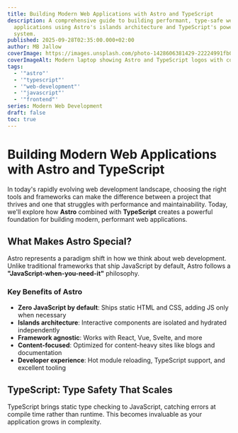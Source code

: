 ```yaml
---
title: Building Modern Web Applications with Astro and TypeScript
description: A comprehensive guide to building performant, type-safe web
  applications using Astro's islands architecture and TypeScript's powerful type
  system.
published: 2025-09-28T02:35:00.000+02:00
author: MB Jallow
coverImage: https://images.unsplash.com/photo-1428606381429-22224991fb0c
coverImageAlt: Modern laptop showing Astro and TypeScript logos with code in the background
tags:
  - '"astro"'
  - '"typescript"'
  - '"web-development"'
  - '"javascript"'
  - '"frontend"'
series: Modern Web Development
draft: false
toc: true
---
```

# Building Modern Web Applications with Astro and TypeScript

In today's rapidly evolving web development landscape, choosing the right tools and frameworks can make the difference between a project that thrives and one that struggles with performance and maintainability. Today, we'll explore how **Astro** combined with **TypeScript** creates a powerful foundation for building modern, performant web applications.

## What Makes Astro Special?

Astro represents a paradigm shift in how we think about web development. Unlike traditional frameworks that ship JavaScript by default, Astro follows a **"JavaScript-when-you-need-it"** philosophy.

### Key Benefits of Astro

- **Zero JavaScript by default**: Ships static HTML and CSS, adding JS only when necessary
- **Islands architecture**: Interactive components are isolated and hydrated independently
- **Framework agnostic**: Works with React, Vue, Svelte, and more
- **Content-focused**: Optimized for content-heavy sites like blogs and documentation
- **Developer experience**: Hot module reloading, TypeScript support, and excellent tooling

## TypeScript: Type Safety That Scales

TypeScript brings static type checking to JavaScript, catching errors at compile time rather than runtime. This becomes invaluable as your application grows in complexity.
